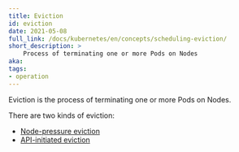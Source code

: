 ```yaml
---
title: Eviction
id: eviction
date: 2021-05-08
full_link: /docs/kubernetes/en/concepts/scheduling-eviction/
short_description: >
    Process of terminating one or more Pods on Nodes
aka:
tags:
- operation
---
```


Eviction is the process of terminating one or more Pods on Nodes.

<!--more-->
There are two kinds of eviction:
* [Node-pressure eviction](/docs/kubernetes/en/concepts/scheduling-eviction/node-pressure-eviction/)
* [API-initiated eviction](/docs/kubernetes/en/concepts/scheduling-eviction/api-eviction/)
